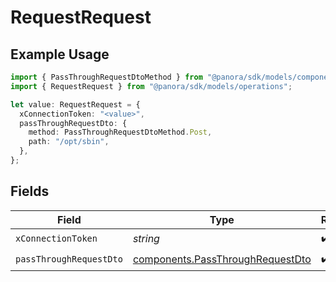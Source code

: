 # RequestRequest

## Example Usage

```typescript
import { PassThroughRequestDtoMethod } from "@panora/sdk/models/components";
import { RequestRequest } from "@panora/sdk/models/operations";

let value: RequestRequest = {
  xConnectionToken: "<value>",
  passThroughRequestDto: {
    method: PassThroughRequestDtoMethod.Post,
    path: "/opt/sbin",
  },
};
```

## Fields

| Field                                                                                | Type                                                                                 | Required                                                                             | Description                                                                          |
| ------------------------------------------------------------------------------------ | ------------------------------------------------------------------------------------ | ------------------------------------------------------------------------------------ | ------------------------------------------------------------------------------------ |
| `xConnectionToken`                                                                   | *string*                                                                             | :heavy_check_mark:                                                                   | N/A                                                                                  |
| `passThroughRequestDto`                                                              | [components.PassThroughRequestDto](../../models/components/passthroughrequestdto.md) | :heavy_check_mark:                                                                   | N/A                                                                                  |